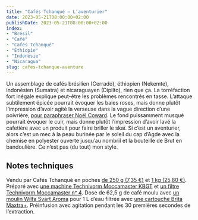 ```yaml
---
title: "Cafés Tchanqué — L’aventurier"
date: 2023-05-21T08:00:00+02:00
publishDate: 2023-05-21T08:00:00+02:00
index:
- "Brésil"
- "Café"
- "Cafés Tchanqué"
- "Éthiopie"
- "Indonésie"
- "Nicaragua"
slug: cafes-tchanque-aventure
---
```


Un assemblage de cafés brésilien (Cerrado), éthiopien (Nekemte), indonésien (Sumatra) et nicaraguayen (Dipilto), rien que ça. La torréfaction fort inégale explique peut-être les problèmes rencontrés en tasse. L’attaque subtilement épicée pourrait évoquer les baies roses, mais donne plutôt l’impression d’avoir agité la verseuse dans la vague direction d’une poivrière, [pour paraphraser Noël Coward](https://zinzolin.fr/souvenirs/martini/ "Lire « La seule et unique manière de préparer un martini » sur Zinzolin"). Le fond puissamment musqué pourrait évoquer le cuir, mais donne plutôt l’impression d’avoir lavé la cafetière avec un produit pour faire briller le skaï. Si c’est un aventurier, alors c’est un mec à la peau burinée par le soleil du cap d’Agde avec la chemise en polyester ouverte jusqu’au nombril et la bouteille de Brut en bandoulière. Ce n’est pas (du tout) mon style.

## Notes techniques

Vendu par Cafés Tchanqué en poches [de 250 g (7,35 €)](https://tchanque-gourmet.com/product/laventurier-250g/ "L’Aventurier 250g - Tchanque Gourmet") et [1 kg (25,80 €)](https://tchanque-gourmet.com/product/laventurier-1kg/ "L’Aventurier 1kg - Tchanque Gourmet"). Préparé avec [une machine Technivorm Moccamaster KBGT](https://amzn.to/3oKQ0KJ) et [un filtre Technivorm Moccamaster nᵒ 4](https://amzn.to/3mamexu). Dose de 62,5 g de café moulu avec [un moulin Wilfa Svart Aroma](https://amzn.to/38zVkdx) pour 1 L d’eau filtrée avec [une cartouche Brita Maxtra+](https://amzn.to/2WariXS). Préinfusion avec agitation pendant les 30 premières secondes de l’extraction.